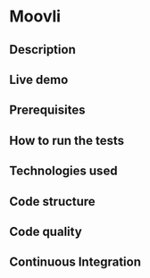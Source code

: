 # Moovli

## Description

## Live demo

## Prerequisites

## How to run the tests

## Technologies used

## Code structure

## Code quality

## Continuous Integration
